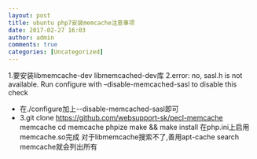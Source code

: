 ```yaml
---
layout: post
title: ubuntu php7安装memcache注意事项
date: 2017-02-27 16:03
author: admin
comments: true
categories: [Uncategorized]
---
```

1.要安装libmemcache-dev libmemcached-dev库
2.error: no, sasl.h is not available. Run configure with –disable-memcached-sasl to disable this check
- 在./configure加上--disable-memcached-sasl即可
- 3.git clone https://github.com/websupport-sk/pecl-memcache memcache
cd memcache
phpize
make &amp;&amp; make install
在php.ini上启用memcache.so完成
对于libmemcache搜索不了,善用apt-cache search memcache就会列出所有
